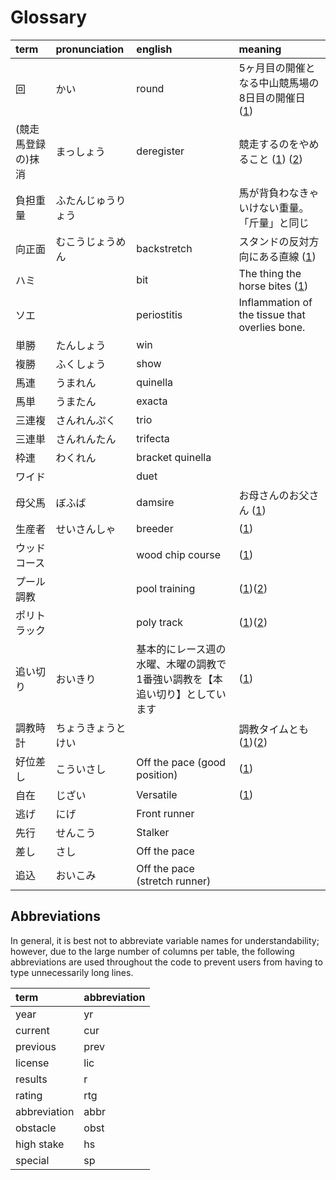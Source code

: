 # Glossary
| term | pronunciation | english | meaning |
|:-|:-|:-|:-|
| 回 | かい | round | 5ヶ月目の開催となる中山競馬場の8日目の開催日 ([1](https://www.keibainfo.jp/1149)) |
| (競走馬登録の)抹消 | まっしょう | deregister | 競走するのをやめること ([1](http://www.jra.go.jp/owner/members/faq/category_g.html)) ([2](https://ja.wikipedia.org/wiki/%E7%AB%B6%E8%B5%B0%E9%A6%AC#.E7.AB.B6.E8.B5.B0.E7.94.9F.E6.B4.BB.E3.81.8B.E3.82.89.E3.81.AE.E5.BC.95.E9.80.80)) |
| 負担重量 | ふたんじゅうりょう | | 馬が背負わなきゃいけない重量。「斤量」と同じ |
| 向正面 | むこうじょうめん | backstretch | スタンドの反対方向にある直線 ([1](http://www.jra.go.jp/kouza/yougo/w409.html)) |
| ハミ |  | bit | The thing the horse bites ([1](https://ja.wikipedia.org/wiki/%E3%83%8F%E3%83%9F_(%E9%A6%AC%E5%85%B7))) |
| ソエ  |  | periostitis | Inflammation of the tissue that overlies bone. |
| 単勝 | たんしょう | win | |
| 複勝 | ふくしょう | show | |
| 馬連 | うまれん | quinella | |
| 馬単 | うまたん | exacta | |
| 三連複 | さんれんぷく | trio | |
| 三連単 | さんれんたん | trifecta | |
| 枠連 | わくれん | bracket quinella | |
| ワイド |  | duet | |
| 母父馬 | ぼふば | damsire | お母さんのお父さん ([1](https://www.thesprucepets.com/what-is-a-horses-sire-1886753)) |
| 生産者 | せいさんしゃ | breeder | ([1](http://cwareno.com/breeder.html)) |
| ウッドコース | | wood chip course | ([1](http://www.jra.go.jp/kouza/yougo/w388.html)) |
| プール調教 | | pool training | ([1](http://www.jra.go.jp/kouza/yougo/w69.html))([2](https://www.youtube.com/watch?v=q7IFAloig5g)) |
| ポリトラック | | poly track | ([1](http://www.jra.go.jp/kouza/yougo/w466.html))([2](http://www.fukushima-umanushi.jp/column/body/body139.html)) |
| 追い切り | おいきり | 基本的にレース週の水曜、木曜の調教で1番強い調教を【本追い切り】としています | ([1](http://www.jra.go.jp/kouza/yougo/w449.html)) |
| 調教時計 | ちょうきょうとけい | | 調教タイムとも ([1](http://maishumanba.com/blog-entry-938.html))([2](https://speedkeiba.com/%E8%AA%BF%E6%95%99%E3%82%BF%E3%82%A4%E3%83%A0/%E8%AA%BF%E6%95%99%E3%82%BF%E3%82%A4%E3%83%A0%E3%81%AE%E8%A6%8B%E6%96%B9/)) |
| 好位差し | こういさし | Off the pace (good position) | ([1](http://www.kei-bank.com/dic/205)) |
| 自在 | じざい | Versatile | ([1](http://www.kei-bank.com/style/jizai)) |
| 逃げ | にげ | Front runner | |
| 先行 | せんこう | Stalker | |
| 差し | さし | Off the pace | |
| 追込 | おいこみ | Off the pace (stretch runner) | |

## Abbreviations
In general, it is best not to abbreviate variable names for understandability; however, due to the large number of columns per table, the following abbreviations are used throughout the code to prevent users from having to type unnecessarily long lines.  
 
| term | abbreviation |
|:-|:-|
| year | yr |
| current | cur |
| previous | prev |
| license | lic |
| results | r |
| rating | rtg |
| abbreviation | abbr |
| obstacle | obst |
| high stake | hs |
| special | sp |
